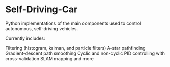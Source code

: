 Self-Driving-Car
================

Python implementations of the main components used to control autonomous, self-driving vehicles. 

Currently includes:

Filtering (histogram, kalman, and particle filters) 
A-star pathfinding
Gradient-descent path smoothing
Cyclic and non-cyclic PID controlling with cross-validation
SLAM mapping and more
